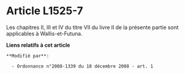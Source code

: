 # Article L1525-7

Les chapitres II, III et IV du titre VII du livre II de la présente partie sont applicables à Wallis-et-Futuna.

**Liens relatifs à cet article**

	**Modifié par**:

	  - Ordonnance n°2008-1339 du 18 décembre 2008 - art. 1

